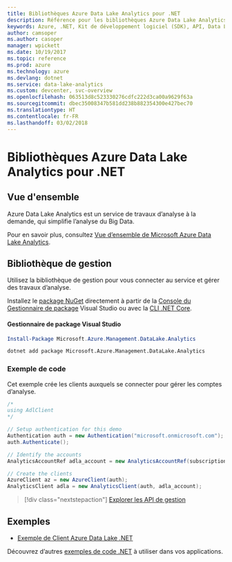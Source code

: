 ```yaml
---
title: Bibliothèques Azure Data Lake Analytics pour .NET
description: Référence pour les bibliothèques Azure Data Lake Analytics pour .NET
keywords: Azure, .NET, Kit de développement logiciel (SDK), API, Data Lake Analytics
author: camsoper
ms.author: casoper
manager: wpickett
ms.date: 10/19/2017
ms.topic: reference
ms.prod: azure
ms.technology: azure
ms.devlang: dotnet
ms.service: data-lake-analytics
ms.custom: devcenter, svc-overview
ms.openlocfilehash: 063513d8c523330276cdfc222d3ca00a9629f63a
ms.sourcegitcommit: dbec35008347b581dd238b882354300e427bec70
ms.translationtype: HT
ms.contentlocale: fr-FR
ms.lasthandoff: 03/02/2018
---
```

# <a name="azure-data-lake-analytics-libraries-for-net"></a>Bibliothèques Azure Data Lake Analytics pour .NET

## <a name="overview"></a>Vue d'ensemble

Azure Data Lake Analytics est un service de travaux d’analyse à la demande, qui simplifie l’analyse du Big Data.

Pour en savoir plus, consultez [Vue d’ensemble de Microsoft Azure Data Lake Analytics](/azure/data-lake-analytics/data-lake-analytics-overview).

## <a name="management-library"></a>Bibliothèque de gestion

Utilisez la bibliothèque de gestion pour vous connecter au service et gérer des travaux d’analyse.

Installez le [package NuGet](https://www.nuget.org/packages/Microsoft.Azure.Management.DataLake.Analytics) directement à partir de la [Console du Gestionnaire de package][PackageManager] Visual Studio ou avec la [CLI .NET Core][DotNetCLI].

#### <a name="visual-studio-package-manager"></a>Gestionnaire de package Visual Studio

```powershell
Install-Package Microsoft.Azure.Management.DataLake.Analytics
```

```bash
dotnet add package Microsoft.Azure.Management.DataLake.Analytics
```

### <a name="code-example"></a>Exemple de code

Cet exemple crée les clients auxquels se connecter pour gérer les comptes d’analyse.

```csharp
/*
using AdlClient 
*/

// Setup authentication for this demo
Authentication auth = new Authentication("microsoft.onmicrosoft.com"); // change this to YOUR tenant
auth.Authenticate();

// Identify the accounts
AnalyticsAccountRef adla_account = new AnalyticsAccountRef(subscriptionId, resourceGroup, userName);

// Create the clients
AzureClient az = new AzureClient(auth);
AnalyticsClient adla = new AnalyticsClient(auth, adla_account);
```

> [!div class="nextstepaction"]
> [Explorer les API de gestion](/dotnet/api/overview/azure/datalakeanalytics/management)

## <a name="samples"></a>Exemples
* [Exemple de Client Azure Data Lake .NET](https://azure.microsoft.com/resources/samples/data-lake-dotnet-client/)

Découvrez d’autres [exemples de code .NET](https://azure.microsoft.com/resources/samples/?platform=dotnet) à utiliser dans vos applications.

[PackageManager]: https://docs.microsoft.com/nuget/tools/package-manager-console
[DotNetCLI]: https://docs.microsoft.com/dotnet/core/tools/dotnet-add-package
